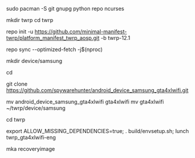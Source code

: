 sudo pacman -S git gnupg python repo ncurses

mkdir twrp 
cd twrp    

repo init -u https://github.com/minimal-manifest-twrp/platform_manifest_twrp_aosp.git -b twrp-12.1     

repo sync --optimized-fetch -j$(nproc) 

mkdir device/samsung

cd

git clone https://github.com/spywarehunter/android_device_samsung_gta4xlwifi.git

mv android_device_samsung_gta4xlwifi gta4xlwifi 
mv gta4xlwifi ~/twrp/device/samsung

cd twrp

export ALLOW_MISSING_DEPENDENCIES=true; . build/envsetup.sh; lunch twrp_gta4xlwifi-eng

mka recoveryimage
